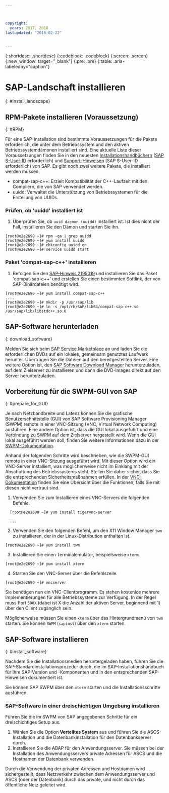 ```yaml
---



copyright:
  years: 2017, 2018
lastupdated: "2018-02-22"


---
```


{:shortdesc: .shortdesc}
{:codeblock: .codeblock}
{:screen: .screen}
{:new_window: target="_blank"}
{:pre: .pre}
{:table: .aria-labeledby="caption"}

# SAP-Landschaft installieren
{: #install_landscape}

## RPM-Pakete installieren (Voraussetzung)
{: #RPM}

Für eine SAP-Installation sind bestimmte Voraussetzungen für die Pakete erforderlich, die unter dem Betriebssystem und den aktiven Betriebssystemdämonen installiert sind. Eine aktuelle Liste dieser Voraussetzungen finden Sie in den neuesten [Installationshandbüchern](https://support.sap.com/software/installations.html) ([SAP S-User-ID](/docs/infrastructure/sap-netweaver/sap-index.html#getting-started) erforderlich) und [Support-Hinweisen](https://support.sap.com/notes) (SAP S-User-ID erforderlich) von SAP. Es gibt noch zwei weitere Pakete, die installiert werden müssen:
* compat-sap-c++: Erzielt Kompatibilität der C++-Laufzeit mit den Compilern, die von SAP verwendet werden.
* uuidd: Verwaltet die Unterstützung von Betriebssystemen für die Erstellung von UUIDs.

### Prüfen, ob 'uuidd' installiert ist

1. Überprüfen Sie, ob `uuid daemon (uuidd)` installiert ist. Ist dies nicht der Fall, installieren Sie den Dämon und starten Sie ihn.
```
[root@e2e2690 ~]# rpm -qa | grep uuidd
[root@e2e2690 ~]# yum install uuidd
[root@e2e2690 ~]# chkconfig uuidd on
[root@e2e2690 ~]# service uuidd start
```

### Paket 'compat-sap-c++' installieren

1. Befolgen Sie den [SAP-Hinweis 2195019](https://launchpad.support.sap.com/#/notes/2195019) und installieren Sie das Paket 'compat-sap-c++' und erstellen Sie einen bestimmten Softlink, der von SAP-Binärdateien benötigt wird.
```
[root@e2e2690 ~]# yum install compat-sap-c++
....
[root@e2e2690 ~]# mkdir -p /usr/sap/lib
[root@e2e2690 ~]# ln -s /opt/rh/SAP/lib64/compat-sap-c++.so /usr/sap/lib/libstdc++.so.6
```

## SAP-Software herunterladen
{: download_software}

Melden Sie sich beim [SAP Service Marketplace](https://websmp201.sap-ag.de/) an und laden Sie die erforderlichen DVDs auf ein lokales, gemeinsam genutztes Laufwerk herunter. Übertragen Sie die Dateien auf den bereitgestellten Server. Eine weitere Option ist, den [SAP Software Download Manager](https://support.sap.com/en/my-support/software-downloads.html#section_995042677) herunterzuladen, auf dem Zielserver zu installieren und dann die DVD-Images direkt auf den Server herunterzuladen. 

## Vorbereitung für die SWPM-GUI von SAP
{: #prepare_for_GUI}

Je nach Netzbandbreite und Latenz können Sie die grafische Benutzerschnittstelle (GUI) von SAP Software Provisioning Manager (SWPM) remote in einer VNC-Sitzung (VNC, Virtual Network Computing) ausführen. Eine andere Option ist, dass die GUI lokal ausgeführt und eine Verbindung zu SWPM auf dem Zielserver hergestellt wird. Wenn die GUI lokal ausgeführt werden soll, finden Sie weitere Informationen dazu in der [SWPM-Dokumentation](https://wiki.scn.sap.com/wiki/display/SL/Software+Provisioning+Manager+1.0). 

Anhand der folgenden Schritte wird beschrieben, wie die SWPM-GUI remote in einer VNC-Sitzung ausgeführt wird. Mit dieser Option wird ein VNC-Server installiert, was möglicherweise nicht im Einklang mit der Abschottung des Betriebssystems steht. Stellen Sie daher sicher, dass Sie die entsprechenden Sicherheitsmaßnahmen erfüllen. In der [VNC-Dokumentation](http://searchnetworking.techtarget.com/definition/virtual-network-computing) finden Sie eine Übersicht über die Funktionen, falls Sie mit diesen nicht vertraut sind.

1. Verwenden Sie zum Installieren eines VNC-Servers die folgenden Befehle.
```
  [root@e2e2690 ~]# yum install tigervnc-server

  ...
```

2. Verwenden Sie den folgenden Befehl, um den X11 Window Manager `twm` zu installieren, der in der Linux-Distribution enthalten ist.

`[root@e2e2690 ~]# yum install twm`

3. Installieren Sie einen Terminalemulator, beispielsweise `xterm`.
 
 `[root@e2e2690 ~]# yum install xterm`

4. Starten Sie den VNC-Server über die Befehlszeile.
 
 `[root@e2e2690 ~]# vncserver`

Sie benötigen nun ein VNC-Clientprogramm. Es stehen kostenlos mehrere Implementierungen für alle Betriebssysteme zur Verfügung. In der Regel muss Port `590X` (dabei ist X die Anzahl der aktiven Server, beginnend mit 1) über den Client zugänglich sein.

Möglicherweise müssen Sie einen `xterm` über das Hintergrundmenü von `twm` starten. Sie können `SWPM` (`sapinst`) über den `xterm` starten.

## SAP-Software installieren
{: #install_software}

Nachdem Sie die Installationsmedien heruntergeladen haben, führen Sie die SAP-Standardinstallationsprozedur durch, die im SAP-Installationshandbuch für Ihre SAP-Version und -Komponenten und in den entsprechenden SAP-Hinweisen dokumentiert ist.

Sie können SAP SWPM über den `xterm` starten und die Installationsschritte ausführen. 

### SAP-Software in einer dreischichtigen Umgebung installieren

Führen Sie die im SWPM von SAP angegebenen Schritte für ein dreischichtiges Setup aus. 

1. Wählen Sie die Option **Verteiltes System** aus und führen Sie die ASCS-Installation und die Datenbankinstallation für den Datenbankserver durch. 
2. Installieren Sie die ABAP für den Anwendungsserver. Sie müssen bei der Installation des Anwendungsservers private Adressen für ASCS und die Hostnamen der Datenbank verwenden. 

Durch die Verwendung der privaten Adressen und Hostnamen wird sichergestellt, dass Netzverkehr zwischen dem Anwendungsserver und ASCS (oder der Datenbank) durch das private, und nicht durch das öffentliche Netz geleitet wird.
